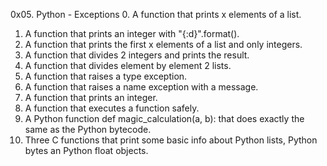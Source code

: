 0x05. Python - Exceptions
0. A function that prints x elements of a list.
1. A function that prints an integer with "{:d}".format().
2. A function that prints the first x elements of a list and only integers.
3. A function that divides 2 integers and prints the result.
4. A function that divides element by element 2 lists.
5. A function that raises a type exception.
6. A function that raises a name exception with a message.
7. A function that prints an integer.
8. A function that executes a function safely.
9. A Python function def magic_calculation(a, b): that does exactly the same as the Python bytecode.
10. Three C functions that print some basic info about Python lists, Python bytes an Python float objects.
